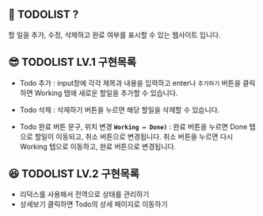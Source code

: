 

## 📜 TODOLIST ?
할 일을 추가, 수정, 삭제하고 완료 여부를 표시할 수 있는 웹사이트 입니다.



## 😎 TODOLIST LV.1 구현목록   
- Todo 추가
: input창에 각각 제목과 내용을 입력하고 enter나 `추가하기` 버튼을 클릭하면 Working 탭에 새로운 할일을 추가할 수 있습니다. 

- Todo 삭제
: 삭제하기 버튼을 누르면 해당 할일을 삭제할 수 있습니다.

- Todo 완료 버튼 문구, 위치 변경 **`Working ↔ Done)`**
: 완료 버튼을 누르면 Done 탭으로 할일이 이동되고, 취소 버튼으로 변경됩니다.
취소 버튼을 누르면 다시 Working 탭으로 이동하고, 완료 버튼으로 변경됩니다.

## 😆 TODOLIST LV.2 구현목록   
- 리덕스를 사용해서 전역으로 상태를 관리하기
- 상세보기 클릭하면 Todo의 상세 페이지로 이동하기 

